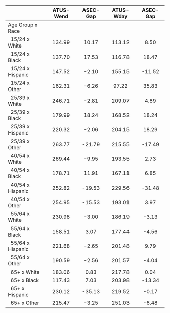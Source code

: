 
|                      |    ATUS-Wend |     ASEC-Gap |    ATUS-Wday |     ASEC-Gap |
| -------------------- | :----------: | :----------: | :----------: | :----------: |
| Age Group x Race     |              |              |              |              |
| &nbsp;&nbsp;15/24 x White |       134.99 |        10.17 |       113.12 |         8.50 |
| &nbsp;&nbsp;15/24 x Black |       137.70 |        17.53 |       116.78 |        18.47 |
| &nbsp;&nbsp;15/24 x Hispanic |       147.52 |        -2.10 |       155.15 |       -11.52 |
| &nbsp;&nbsp;15/24 x Other |       162.31 |        -6.26 |        97.22 |        35.83 |
| &nbsp;&nbsp;25/39 x White |       246.71 |        -2.81 |       209.07 |         4.89 |
| &nbsp;&nbsp;25/39 x Black |       179.99 |        18.24 |       168.52 |        18.24 |
| &nbsp;&nbsp;25/39 x Hispanic |       220.32 |        -2.06 |       204.15 |        18.29 |
| &nbsp;&nbsp;25/39 x Other |       263.77 |       -21.79 |       215.55 |       -17.49 |
| &nbsp;&nbsp;40/54 x White |       269.44 |        -9.95 |       193.55 |         2.73 |
| &nbsp;&nbsp;40/54 x Black |       178.71 |        11.91 |       167.11 |         6.85 |
| &nbsp;&nbsp;40/54 x Hispanic |       252.82 |       -19.53 |       229.56 |       -31.48 |
| &nbsp;&nbsp;40/54 x Other |       254.95 |       -15.53 |       193.01 |         3.97 |
| &nbsp;&nbsp;55/64 x White |       230.98 |        -3.00 |       186.19 |        -3.13 |
| &nbsp;&nbsp;55/64 x Black |       158.51 |         3.07 |       177.44 |        -4.56 |
| &nbsp;&nbsp;55/64 x Hispanic |       221.68 |        -2.65 |       201.48 |         9.79 |
| &nbsp;&nbsp;55/64 x Other |       190.59 |        -2.56 |       201.57 |        -4.04 |
| &nbsp;&nbsp;65+ x White |       183.06 |         0.83 |       217.78 |         0.04 |
| &nbsp;&nbsp;65+ x Black |       117.43 |         7.03 |       203.98 |       -13.34 |
| &nbsp;&nbsp;65+ x Hispanic |       230.12 |       -35.13 |       219.52 |        -0.17 |
| &nbsp;&nbsp;65+ x Other |       215.47 |        -3.25 |       251.03 |        -6.48 |

